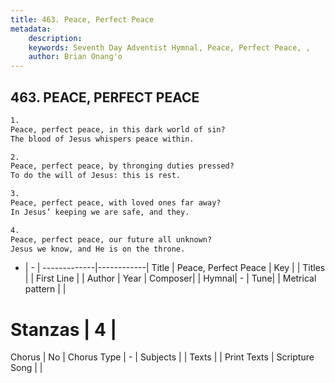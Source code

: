 ```yaml
---
title: 463. Peace, Perfect Peace
metadata:
    description: 
    keywords: Seventh Day Adventist Hymnal, Peace, Perfect Peace, , 
    author: Brian Onang'o
---
```



## 463. PEACE, PERFECT PEACE

```txt
1.
Peace, perfect peace, in this dark world of sin?
The blood of Jesus whispers peace within.

2.
Peace, perfect peace, by thronging duties pressed?
To do the will of Jesus: this is rest.

3.
Peace, perfect peace, with loved ones far away?
In Jesus’ keeping we are safe, and they.

4.
Peace, perfect peace, our future all unknown?
Jesus we know, and He is on the throne.
```

- |   -  |
-------------|------------|
Title | Peace, Perfect Peace |
Key |  |
Titles |  |
First Line |  |
Author | 
Year | 
Composer|  |
Hymnal|  - |
Tune|  |
Metrical pattern | |
# Stanzas | 4 |
Chorus | No |
Chorus Type | - |
Subjects |  |
Texts |  |
Print Texts | 
Scripture Song |  |
  
